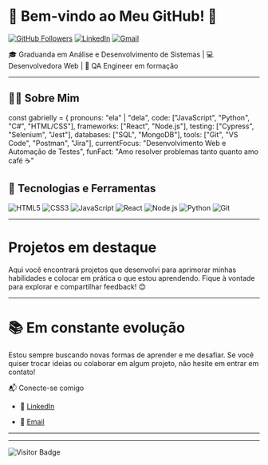# 🌟 Bem-vindo ao Meu GitHub! 👋

[![GitHub Followers](https://img.shields.io/github/followers/gabycominotte?style=social)](https://github.com/gabycominotte)
[![LinkedIn](https://img.shields.io/badge/LinkedIn-0077B5?style=flat-square&logo=linkedin&logoColor=white)](https://www.linkedin.com/in/gabrielly-cominotte-172071289/)
[![Gmail](https://img.shields.io/badge/Gmail-D14836?style=flat-square&logo=gmail&logoColor=white)](mailto:gabriellycominotte24@gmail.com)

🎓 Graduanda em Análise e Desenvolvimento de Sistemas | 💻 Desenvolvedora Web | 🧪 QA Engineer em formação

---

## 👩‍💻 Sobre Mim

  const gabrielly = {
  pronouns: "ela" | "dela",
  code: ["JavaScript", "Python", "C#", "HTML/CSS"],
  frameworks: ["React", "Node.js"],
  testing: ["Cypress", "Selenium", "Jest"],
  databases: ["SQL", "MongoDB"],
  tools: ["Git", "VS Code", "Postman", "Jira"],
  currentFocus: "Desenvolvimento Web e Automação de Testes",
  funFact: "Amo resolver problemas tanto quanto amo café ☕"

## 🚀 Tecnologias e Ferramentas

![HTML5](https://img.shields.io/badge/-HTML5-E34F26?style=flat-square&logo=html5&logoColor=white)
![CSS3](https://img.shields.io/badge/-CSS3-1572B6?style=flat-square&logo=css3&logoColor=white)
![JavaScript](https://img.shields.io/badge/-JavaScript-F7DF1E?style=flat-square&logo=javascript&logoColor=black)
![React](https://img.shields.io/badge/-React-61DAFB?style=flat-square&logo=react&logoColor=black)
![Node.js](https://img.shields.io/badge/-Node.js-339933?style=flat-square&logo=node.js&logoColor=white)
![Python](https://img.shields.io/badge/-Python-3776AB?style=flat-square&logo=python&logoColor=white)
![Git](https://img.shields.io/badge/-Git-F05032?style=flat-square&logo=git&logoColor=white)

---

# Projetos em destaque
Aqui você encontrará projetos que desenvolvi para aprimorar minhas habilidades e colocar em prática o que estou aprendendo. Fique à vontade para explorar e compartilhar feedback! 😊

---

# 📚 Em constante evolução
Estou sempre buscando novas formas de aprender e me desafiar. Se você quiser trocar ideias ou colaborar em algum projeto, não hesite em entrar em contato!

📬 Conecte-se comigo

- 💼 [LinkedIn](https://www.linkedin.com/in/gabrielly-cominotte-172071289/)

- 📧 [Email](gabriellycominotte24@gmail.com)
---



---

![Visitor Badge](https://visitor-badge.laobi.icu/badge?page_id=seuusuario.seuusuario)
